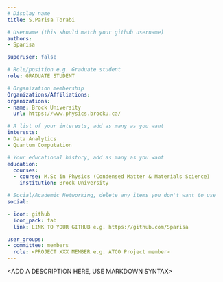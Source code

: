 ```yaml
---
# Display name
title: S.Parisa Torabi

# Username (this should match your github username)
authors:
- Sparisa

superuser: false

# Role/position e.g. Graduate student
role: GRADUATE STUDENT

# Organization membership
Organizations/Affiliations:
organizations:
- name: Brock University
  url: https://www.physics.brocku.ca/

# A list of your interests, add as many as you want
interests:
- Data Analytics
- Quantum Computation

# Your educational history, add as many as you want
education:
  courses:
  - course: M.Sc in Physics (Condensed Matter & Materials Science)
    institution: Brock University

# Social/Academic Networking, delete any items you don't want to use
social:

- icon: github
  icon_pack: fab
  link: LINK TO YOUR GITHUB e.g. https://github.com/Sparisa

user_groups:
- committee: members
  role: <PROJECT XXX MEMBER e.g. ATCO Project member>
---
```

<ADD A DESCRIPTION HERE, USE MARKDOWN SYNTAX>
